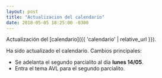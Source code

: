 ```yaml
---
layout: post
title: "Actualizacion del calendario"
date: 2018-05-05 18:25:00 -0300
---
```


Actualización del [calendario]({{ 'calendario' | relative_url }}).

Ha sido actualizado el calendario. Cambios principales:

- Se adelanta el segundo parcialito al día **lunes 14/05**.
- Entra el tema AVL para el segundo parcialito.
